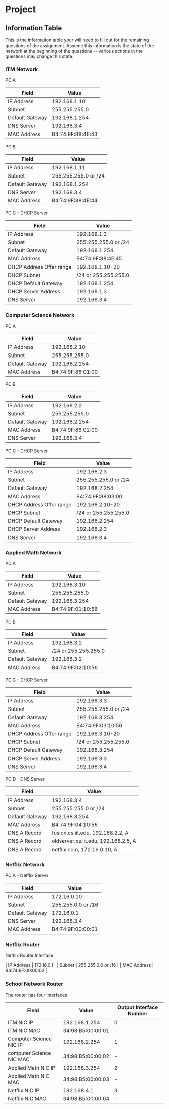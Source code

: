 # Project

## Information Table

This is the information table your will need to fill out for the remaining questions of the assignment. Assume this information is the state of the network at the beginning of the questions -- various actions in the questions may change this state.

### ITM Network

PC A


| Field | Value |
| -- | ------|
| IP Address | 192.168.1.10|
| Subnet | 255.255.255.0 |
| Default Gateway | 192.168.1.254 |
| DNS Server | 192.168.3.4|
| MAC Address | B4:74:9F:88:4E:43 |

PC B

| Field | Value |
| -- | ------|
| IP Address | 192.168.1.11 |
| Subnet | 255.255.255.0 or /24 |
| Default Gateway | 192.168.1.254 |
| DNS Server | 192.168.3.4 |
| MAC Address | B4:74:9F:88:4E:44 |

PC C - DHCP Server

| Field | Value |
| -- | ------|
| IP Address | 192.168.1.3 |
| Subnet | 255.255.255.0 or /24 |
| Default Gateway | 192.168.1.254 |
| MAC Address | B4:74:9F:88:4E:45 |
| DHCP Address Offer range | 192.168.1.10-20 |
| DHCP Subnet | /24 or 255.255.255.0 |
| DHCP Default Gateway | 192.168.1.254 |
| DHCP Server Address | 192.168.1.3 |
| DNS Server | 192.168.3.4 |

### Computer Science Network

PC A

| Field | Value |
| -- | ------|
| IP Address | 192.168.2.10 |
| Subnet | 255.255.255.0 |
| Default Gateway | 192.168.2.254  |
| MAC Address | B4:74:9F:88:01:00 |

PC B

| Field | Value |
| -- | ------|
| IP Address | 192.168.2.2 |
| Subnet | 255.255.255.0 |
| Default Gateway | 192.168.2.254 |
| MAC Address | B4:74:9F:88:02:00 |
| DNS Server | 192.168.3.4 |

PC C - DHCP Server

| Field | Value |
| -- | ------|
| IP Address | 192.168.2.3 |
| Subnet | 255.255.255.0 or /24 |
| Default Gateway | 192.168.2.254 |
| MAC Address | B4:74:9F:88:03:00 |
| DHCP Address Offer range | 192.168.2.10-20 |
| DHCP Subnet | /24 or 255.255.255.0 |
| DHCP Default Gateway | 192.168.2.254 |
| DHCP Server Address | 192.168.2.3 |
| DNS Server | 192.168.3.4 |

### Applied Math Network

PC A

| Field | Value |
| -- | ------|
| IP Address | 192.168.3.10 |
| Subnet | 255.255.255.0 |
| Default Gateway | 192.168.3.254 |
| MAC Address | B4:74:9F:01:10:56 |

PC B

| Field | Value |
| -- | ------|
| IP Address | 192.168.3.2 |
| Subnet | /24 or 255.255.255.0 |
| Default Gateway | 192.168.3.2 |
| MAC Address | B4:74:9F:02:10:56 |

PC C - DHCP Server

| Field | Value |
| -- | ------|
| IP Address | 192.168.3.3 |
| Subnet | 255.255.255.0 or /24 |
| Default Gateway | 192.168.3.254 |
| MAC Address | B4:74:9F:03:10:56 |
| DHCP Address Offer range | 192.168.3.10-20 |
| DHCP Subnet | /24 or 255.255.255.0 |
| DHCP Default Gateway | 192.168.3.254 |
| DHCP Server Address | 192.168.3.3 |
| DNS Server | 192.168.3.4 |

PC D - DNS Server

| Field | Value |
| -- | ------|
| IP Address | 192.168.3.4 |
| Subnet | 255.255.255.0 or /24 |
| Default Gateway | 192.168.3.254 |
| MAC Address | B4:74:9F:04:10:56 |
| DNS A Record | fusion.cs.iit.edu, 192.168.2.2, A |
| DNS A Record | oldserver.cs.iit.edu, 192.168.2.5, A |
| DNS A Record | netflix.com, 172.16.0.10, A |

### Netflix Network

PC A - Netflix Server

| Field | Value |
| -- | ------|
| IP Address | 172.16.0.10 |
| Subnet | 255.255.0.0 or /16 |
| Default Gateway | 172.16.0.1 |
| DNS Server | 192.168.3.4 |
| MAC Address | B4:74:9F:00:00:01 |

### Netflix Router

Netflix Router Interface

| IP Address | 172.16.0.1 |
| Subnet | 255.255.0.0 or /16 |
| MAC Address | B4:74:9F:00:00:02 |

### School Network Router

The router has four interfaces

| Field | Value | Output Interface Number |
| ----- | -------- | ------ |
| ITM NIC IP | 192.168.1.254 | 0 |
| ITM NIC MAC | 34:98:B5:00:00:01 | - |
| Computer Science NIC IP | 192.168.2.254 | 1 |
| computer Science NIC MAC | 34:98:B5:00:00:02 | - |
| Applied Math NIC IP | 192.168.3.254 | 2 |
| Applied Math NIC MAC | 34:98:B5:00:00:03 | - |
| Netflix NIC IP | 192.168.4.1 | 3 |
| Netflix NIC MAC | 34:98:B5:00:00:04 | - |
